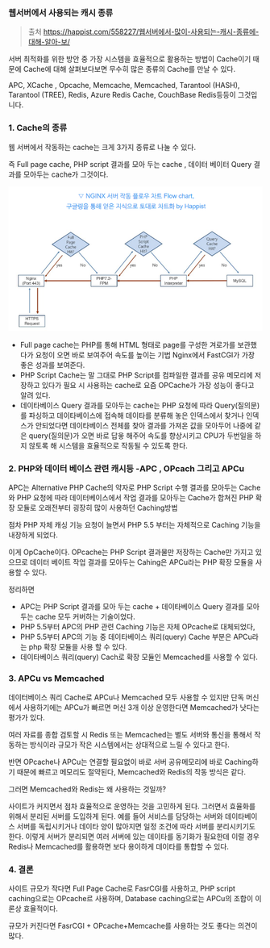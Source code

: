 ### **웹서버에서 사용되는 캐시 종류**

>  출처 https://happist.com/558227/웹서버에서-많이-사용되는-캐시-종류에-대해-알아-보/

서버 최적화를 위한 방안 중 가장 시스템을 효율적으로 활용하는 방법이 Cache이기 때문에 Cache에 대해 살펴보다보면 무수히 많은 종류의 Cache를 만날 수 있다.

 APC, XCache , Opcache, Memcache, Memcached, Tarantool (HASH), Tarantool (TREE), Redis, Azure Redis Cache, CouchBase Redis등등이 그것입니다. 



### 1. Cache의 종류

웹 서버에서 작동하는 cache는 크게 3가지 종류로 나눌 수 있다.

즉 Full page cache, PHP script 결과를 모아 두는 cache , 데이터 베이터 Query 결과를 모아두는 cache가 그것이다.

![image-20200114002505825](../image\image-20200114002505825.png)

* Full page cache는 PHP를 통해 HTML 형태로 page를 구성한 겨로가를 보관했다가 요청이 오면 바로 보여주어 속도를 높이는 기법 Nginx에서 FastCGI가 가장 좋은 성과를 보여준다.
* PHP Script Cache는 말 그대로 PHP Script를 컴파일한 결과를 공유 메모리에 저장하고 있다가 필요 시 사용하는 cache로 요즘 OPCache가 가장 성능이 좋다고 알려 있다.
*  데이타베이스 Query 결과를 모아두는 cache는 PHP 요청에 따라 Query(질의문)를 파싱하고 데이타베이스에 접속해 데이타를 분류해 놓은 인덱스에서 찾거나 인덱스가 안되었다면 데이타베이스 전체를 찾아 결과를 가져온 값을 모아두어 나중에 같은 query(질의문)가 오면 바로 답읗 해주어 속도를 향상시키고 CPU가 두번일을 하지 않토록 해 시스템을 효율적으로 작동될 수 있도록 한다. 



### 2. PHP와 데이터 베이스 관련 캐시등 -APC , OPcach 그리고 APCu

APC는 Alternative PHP Cache의 약자로  PHP Script 수행 결과를 모아두는 Cache와 PHP 요청에 따라 데이터베이스에서 작업 결과를 모아두는 Cache가 합쳐진 PHP 확장 모듈로 오래전부터 굉장히 많이 사용하던 Caching방법



점차 PHP 자체 캐싱 기능 요청이 늘면서 PHP 5.5 부터는 자체적으로 Caching 기능을 내장하게 되었다.

이게 OpCache이다. OPcache는 PHP Script 결과물만 저장하는 Cache만 가지고 있으므로 데이터 베이트 작업 결과를 모아두는 Cahing은 APCu라는 PHP 확장 모듈을 사용할 수 있다.



정리하면

*  APC는 PHP Script 결과를 모아 두는 cache + 데이타베이스 Query 결과를 모아두는 cache 모두 커버하는 기술이었다. 
* PHP 5.5부터 APC의 PHP 관련 Caching 기능은 자체 OPcache로 대체되었다,
* PHP 5.5부터 APC의 기능 중 데이타베이스 쿼리(query) Cache 부분은 APCu라는 php 확장 모듈을 사용 할 수 있다.
* 데이타베이스 쿼리(query) Cach로 확장 모듈인 Memcached를 사용할 수 있다.



### 3. APCu vs Memcached

데이터베이스 쿼리 Cache로 APCu나 Memcached 모두 사용할 수 있지만 단독 머신에서 사용하기에는 APCu가 빠르면 머신 3개 이상 운영한다면 Memcached가 낫다는 평가가 있다.



 여러 자료를 종합 검토할 시 Redis 또는 Memcached는 별도 서버와 통신을 통해서 작동하는 방식이라 규모가 작은 시스템에서는 상대적으로 느릴 수 있다고 한다. 



 반면 OPcache나 APCu는 연결할 필요없이 바로 서버 공유메모리에 바로 Caching하기 때문에 빠르고 메모리도 절약된다, Memcached와 Redis의 작동 방식은 같다. 



그러면 Memcached와 Redis는 왜 사용하는 것일까?

사이트가 커지면서 점차 효율적으로 운영하는 것을 고민하게 된다. 그러면서 효율화를 위해서 분리된 서버를 도입하게 된다. 예를 들어 서비스를 담당하는 서버와 데이타베이스 서버를 독립시키거나 데이타 양이 많아지면 일정 조건에 따라 서버를 분리시키기도 한다.
이렇게 서버가 분리되면 여러 서버에 있는 데이타를 동기화가 필요한데 이럴 경우 Redis나 Memcached를 활용하면 보다 용이하게 데이타를 통합할 수 있다.



### 4. 결론

사이트 규모가 작다면 Full Page Cache로 FasrCGI를 사용하고, PHP script caching으로는 OPcache르 사용하며, Database caching으로는 APCu의 조합이 이론상 효율적이다.

규모가 커진다면 FasrCGI + OPcache+Memcache를 사용하는 것도 좋다는 의견이 많다.